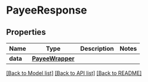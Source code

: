 # PayeeResponse

## Properties
Name | Type | Description | Notes
------------ | ------------- | ------------- | -------------
**data** | [**PayeeWrapper**](PayeeWrapper.md) |  | 

[[Back to Model list]](../README.md#documentation-for-models) [[Back to API list]](../README.md#documentation-for-api-endpoints) [[Back to README]](../README.md)

